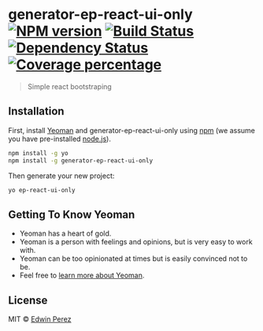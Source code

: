 # generator-ep-react-ui-only [![NPM version][npm-image]][npm-url] [![Build Status][travis-image]][travis-url] [![Dependency Status][daviddm-image]][daviddm-url] [![Coverage percentage][coveralls-image]][coveralls-url]
> Simple react bootstraping

## Installation

First, install [Yeoman](http://yeoman.io) and generator-ep-react-ui-only using [npm](https://www.npmjs.com/) (we assume you have pre-installed [node.js](https://nodejs.org/)).

```bash
npm install -g yo
npm install -g generator-ep-react-ui-only
```

Then generate your new project:

```bash
yo ep-react-ui-only
```

## Getting To Know Yeoman

 * Yeoman has a heart of gold.
 * Yeoman is a person with feelings and opinions, but is very easy to work with.
 * Yeoman can be too opinionated at times but is easily convinced not to be.
 * Feel free to [learn more about Yeoman](http://yeoman.io/).

## License

MIT © [Edwin Perez](http://eperez.io)


[npm-image]: https://badge.fury.io/js/generator-ep-react-ui-only.svg
[npm-url]: https://npmjs.org/package/generator-ep-react-ui-only
[travis-image]: https://travis-ci.org/trigun539/generator-ep-react-ui-only.svg?branch=master
[travis-url]: https://travis-ci.org/trigun539/generator-ep-react-ui-only
[daviddm-image]: https://david-dm.org/trigun539/generator-ep-react-ui-only.svg?theme=shields.io
[daviddm-url]: https://david-dm.org/trigun539/generator-ep-react-ui-only
[coveralls-image]: https://coveralls.io/repos/trigun539/generator-ep-react-ui-only/badge.svg
[coveralls-url]: https://coveralls.io/r/trigun539/generator-ep-react-ui-only
